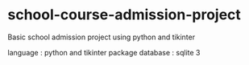 # school-course-admission-project
Basic school admission project using python and tikinter 


language : python and tikinter package
database : sqlite 3


